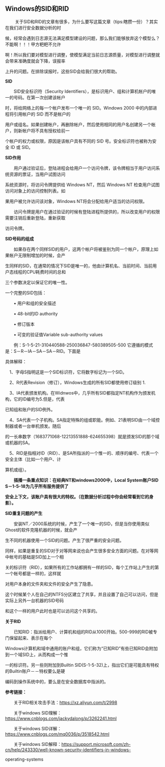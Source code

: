 ## Windows的SID和RID

&ensp; &ensp;&ensp;&ensp;关于SID和RID的文章有很多，为什么要写这篇文章（tips:瞎攒一份）？其实在我们进行安全数据分析的时

候，经常会遇到日志源无法满足模型建设的问题，那么我们能够放弃这个模型么？不能啊！！！甲方粑粑不允许

啊！所以我们要对模型进行调整，使模型满足当前日志源质量，对模型进行调整就会带来准确度就会下降，误报率

上升的问题。在排除误报时，这些SID会给我们很大的帮助。

**SID**

&ensp;&ensp;&ensp;&ensp;SID安全标识符（Security Identifiers），是标识用户、组和计算机帐户的唯一的号码。在第一次创建该帐户

时，将给网络上的每一个帐户发布一个唯一的 SID。Windows 2000 中的内部进程将引用帐户的 SID 而不是帐户的

用户或组名。如果创建帐户，再删除帐户，然后使用相同的用户名创建另一个帐户，则新帐户将不具有授权给前一

个帐户的权力或权限，原因是该帐户具有不同的 SID 号。安全标识符也被称为安全 ID 或 SID。

**SID作用**

&ensp;&ensp;&ensp;&ensp;用户通过验证后，登陆进程会给用户一个访问令牌，该令牌相当于用户访问系统资源的票证，当用户试图访问

系统资源时，将访问令牌提供给 Windows NT，然后 Windows NT 检查用户试图访问对象上的访问控制列表。如

果用户被允许访问该对象，Windows NT将会分配给用户适当的访问权限。 

&ensp;&ensp;&ensp;&ensp;访问令牌是用户在通过验证的时候有登陆进程所提供的，所以改变用户的权限需要注销后重新登陆，重新获取

访问令牌。

**SID号码的组成**

&ensp;&ensp;&ensp;&ensp;如果存在两个同样SID的用户，这两个帐户将被鉴别为同一个帐户，原理上如果帐户无限制增加的时候，会产

生同样的SID，在通常的情况下SID是唯一的，他由计算机名、当前时间、当前用户态线程的CPU耗费时间的总和

三个参数决定以保证它的唯一性。

一个完整的SID包括：

&ensp;&ensp;&ensp;&ensp;• 用户和组的安全描述

&ensp;&ensp;&ensp;&ensp;• 48-bit的ID authority

&ensp;&ensp;&ensp;&ensp;• 修订版本

&ensp;&ensp;&ensp;&ensp;• 可变的验证值Variable sub-authority values

&ensp;&ensp;&ensp;&ensp;例：S-1-5-21-310440588-250036847-580389505-500 它遵循的模式是：S－R－IA－SA－SA－RID。下面是

具体解释：

   &ensp;&ensp;1、字母S指明这是一个SID标识符，它将数字标记为一个SID。

   &ensp;&ensp;2、R代表Revision（修订），Windows生成的所有SID都使用修订级别 1.

   &ensp;&ensp;3、IA代表颁发机构。在Widnwos中，几乎所有SID都指定NT机构作为颁发机构，它的ID编号为5.但是，代表

已知组和账户的SID例外。

   &ensp;&ensp;4、SA代表一个子机构。SA指定特殊的组或职能。例如、21表明SID由一个域控制器或者一台单机颁发。随后

的一长串数字（1683771068-12213551888-624655398）就是颁发SID的那个域或机器的SA。

   &ensp;&ensp;5、RID是指相对ID（RID）、是SA所指派的一个惟一的、顺序的编号、代表一个安全主体（比如一个用户、计

算机或组）。



&ensp;&ensp;&ensp;&ensp;**插播一条重点知识：在经典NT和windows2000中，Local System账户SID S－1-5-18为几乎所有服务提供了**

**安全上下文，该账户具有很大的特权。（在数据分析过程中你会经常看到它的身影）。**

 

**SID重复问题的产生** 

&ensp;&ensp;&ensp;&ensp;安装NT／2000系统的时候，产生了一个唯一的SID，但是当你使用类似Ghost的软件克隆机器的时候，就会产

生不同的机器使用一个SID的问题。产生了很严重的安全问题。 

 同样，如果是重复的SID对于对等网来说也会产生很多安全方面的问题。在对等网中帐号的基础是SID加上一个相

关的标识符（RID），如果所有的工作站都拥有一样的SID，每个工作站上产生的第一个帐号都是一样的，这样就

对用户本身的文件夹和文件的安全产生了隐患。 

 这个时候某个人在自己的NTFS分区建立了共享，并且设置了自己可以访问，但是实际上另外一台机器的SID号码

和这个一样的用户此时也是可以访问这个共享的。 

 

**关于RID**

&ensp;&ensp;&ensp;&ensp;已知RID：指派给用户、计算机和组的RID从1000开始。500-999的RID被专门保留起来、表示在每个

Windows计算机和域中通用的账户和组，它们称为“已知RID”有些已知RID会附加到一个域SID上，从而构成一个惟

一的标识符。另一些则附加到Builtin SID(S-1-5-32)上，指出它们是可能具有特权的Builtin账户－－特权要么是硬

编码到操作系统中的，要么是在安全数据库中指派的。 

**参考链接：**

&ensp;&ensp;&ensp;&ensp;关于RID相关攻击手法：https://xz.aliyun.com/t/2998

&ensp;&ensp;&ensp;&ensp;关于windows SID理解：https://www.cnblogs.com/jackydalong/p/3262241.html

&ensp;&ensp;&ensp;&ensp;关于windows SID详解：https://www.cnblogs.com/mq0036/p/3518542.html

&ensp;&ensp;&ensp;&ensp;关于windows SID解释：https://support.microsoft.com/zh-cn/help/243330/well-known-security-identifiers-in-windows-

operating-systems

 
